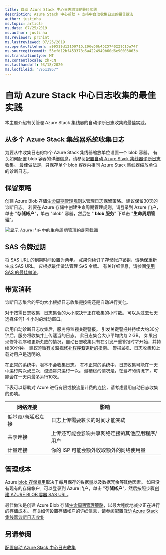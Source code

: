 ```yaml
---
title: 自动 Azure Stack 中心日志收集的最佳实践
description: Azure Stack 中心帮助 + 支持中自动收集日志的最佳做法
author: justinha
ms.topic: article
ms.date: 07/25/2019
ms.author: justinha
ms.reviewer: prchint
ms.lastreviewed: 07/25/2019
ms.openlocfilehash: a99519d12109716c296e58b4525748229513a747
ms.sourcegitcommit: 53efd12bf453378b6a4224949b60d6e90003063b
ms.translationtype: MT
ms.contentlocale: zh-CN
ms.lasthandoff: 03/18/2020
ms.locfileid: "79511957"
---
```

# <a name="best-practices-for-automatic-azure-stack-hub-log-collection"></a>自动 Azure Stack 中心日志收集的最佳实践 

本主题介绍有关管理 Azure Stack 集线器的自动诊断日志收集的最佳实践。 

## <a name="collecting-logs-from-multiple-azure-stack-hub-systems"></a>从多个 Azure Stack 集线器系统收集日志

为要从中收集日志的每个 Azure Stack 集线器缩放单位设置一个 blob 容器。 有关如何配置 blob 容器的详细信息，请参阅[配置自动 Azure Stack 集线器诊断日志收集](azure-stack-configure-automatic-diagnostic-log-collection-tzl.md)。 最佳做法是，只保存单个 blob 容器内相同 Azure Stack 集线器缩放单位的诊断日志。 

## <a name="retention-policy"></a>保留策略

创建 Azure Blob 存储[生命周期管理规则](https://docs.microsoft.com/azure/storage/blobs/storage-lifecycle-management-concepts)以管理日志保留策略。 建议保留30天的诊断日志。 若要在 Azure 存储中创建生命周期管理规则，请登录到 Azure 门户，单击 "**存储帐户**"，单击 "blob" 容器，然后在 " **blob 服务**" 下单击 "**生命周期管理**"。

![显示 Azure 门户中的生命周期管理的屏幕截图](media/azure-stack-automatic-log-collection/blob-storage-lifecycle-management.png)


## <a name="sas-token-expiration"></a>SAS 令牌过期

将 SAS URL 的到期时间设置为两年。 如果你续订了存储帐户密钥，请确保重新生成 SAS URL。 应根据最佳做法管理 SAS 令牌。 有关详细信息，请参阅[使用 SAS 的最佳做法](https://docs.microsoft.com/azure/storage/common/storage-dotnet-shared-access-signature-part-1#best-practices-when-using-sas)。


## <a name="bandwidth-consumption"></a>带宽消耗

诊断日志集合的平均大小根据日志收集是按需还是自动进行变化。 

对于按需日志收集，日志集合的大小取决于正在收集的小时数。 可以从过去七天选择任何1-4 小时的滑动窗口。 

启用自动诊断日志收集后，服务将监视关键警报。 引发关键警报并持续大约30分钟后，服务将收集并上传适当的日志。 此日志集合大小平均约为 2 GB。 如果出现修补程序和更新失败的情况，自动日志收集只有在引发严重警报时才开始，并持续30分钟。 建议遵循[有关监视修补程序和更新的指南](azure-stack-updates.md)。
警报监视、日志收集和上载对用户是透明的。 



在正常的系统中，根本不会收集日志。 在不正常的系统中，日志收集可能在一天中运行两次或三次，但通常只运行一次。 最糟糕的情况是，在最坏的情况下，可能会在一天内最多运行10次。  

下表可以帮助对 Azure 进行有限或按流量计费的连接，请考虑启用自动日志收集的影响。

| 网络连接 | 影响 |
|--------------------|--------|
| 低带宽/高延迟连接 | 日志上传需要较长的时间才能完成 | 
| 共享连接 | 上传还可能会影响共享网络连接的其他应用程序/用户 |
| 计量连接 | 你的 ISP 可能会额外收取额外的网络使用量 |


## <a name="managing-costs"></a>管理成本

Azure [blob 存储费用](https://azure.microsoft.com/pricing/details/storage/blobs/)取决于每月保存的数据量以及数据冗余等其他因素。 如果没有现有的存储帐户，可以登录到 Azure 门户，单击 "**存储帐户**"，然后按照步骤[创建 AZURE BLOB 容器 SAS URL](azure-stack-configure-automatic-diagnostic-log-collection-tzl.md)。

最佳做法是创建 Azure Blob 存储[生命周期管理策略](https://docs.microsoft.com/azure/storage/blobs/storage-lifecycle-management-concepts)，以最大程度地减少正在进行的存储成本。 有关如何设置存储帐户的详细信息，请参阅[配置自动 Azure Stack 集线器诊断日志收集](azure-stack-configure-automatic-diagnostic-log-collection-tzl.md)

## <a name="see-also"></a>另请参阅

[配置自动 Azure Stack 中心日志收集](azure-stack-best-practices-automatic-diagnostic-log-collection.md)

